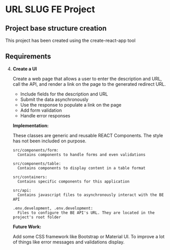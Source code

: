 # URL SLUG FE Project

## Project base structure creation

This project has been created using the create-react-app tool

## Requirements

4. **Create a UI**

   Create a web page that allows a user to enter the description and URL, call the API, and render a link on the page to the generated redirect URL.

   - Include fields for the description and URL
   - Submit the data asynchronously
   - Use the response to populate a link on the page
   - Add form validation
   - Handle error responses

   **Implementation:**

   These classes are generic and reusable REACT Components. The style has not been included on purpose.

   ```
   src/components/form:
     Contains components to handle forms and even validations
   
   src/components/table:
     Contains components to display content in a table format
   
   src/containers:
     Contains specific components for this application
   
   src/api:
     Contains javascript files to asynchronously interact with the BE API
   
   .env.development, .env.development:
     Files to configure the BE API's URL. They are located in the project's root folder
   ```
   
   **Future Work:**
   
   Add some CSS framework like Bootstrap or Material UI. To improve a lot of things like error messages and validations display.